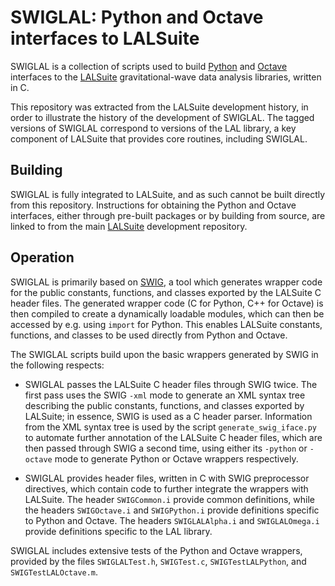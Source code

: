 # SWIGLAL: Python and Octave interfaces to LALSuite

SWIGLAL is a collection of scripts used to build [Python][python] and
[Octave][octave] interfaces to the [LALSuite][lalsuite] gravitational-wave data
analysis libraries, written in C.

This repository was extracted from the LALSuite development history, in order to
illustrate the history of the development of SWIGLAL. The tagged versions of
SWIGLAL correspond to versions of the LAL library, a key component of LALSuite
that provides core routines, including SWIGLAL.

## Building

SWIGLAL is fully integrated to LALSuite, and as such cannot be built directly
from this repository. Instructions for obtaining the Python and Octave interfaces,
either through pre-built packages or by building from source, are linked to from
the main [LALSuite][lalsuite] development repository.

## Operation

SWIGLAL is primarily based on [SWIG][swig], a tool which generates wrapper code
for the public constants, functions, and classes exported by the LALSuite C
header files.  The generated wrapper code (C for Python, C++ for Octave) is then
compiled to create a dynamically loadable modules, which can then be accessed by
e.g. using `import` for Python. This enables LALSuite constants, functions, and
classes to be used directly from Python and Octave.

The SWIGLAL scripts build upon the basic wrappers generated by SWIG in the
following respects:

  * SWIGLAL passes the LALSuite C header files through SWIG twice. The first
    pass uses the SWIG `-xml` mode to generate an XML syntax tree describing the
    public constants, functions, and classes exported by LALSuite; in essence,
    SWIG is used as a C header parser. Information from the XML syntax tree is
    used by the script `generate_swig_iface.py` to automate further annotation
    of the LALSuite C header files, which are then passed through SWIG a second
    time, using either its `-python` or `-octave` mode to generate Python or
    Octave wrappers respectively.

  * SWIGLAL provides header files, written in C with SWIG preprocessor
    directives, which contain code to further integrate the wrappers with
    LALSuite. The header `SWIGCommon.i` provide common definitions, while the
    headers `SWIGOctave.i` and `SWIGPython.i` provide definitions specific to
    Python and Octave. The headers `SWIGLALAlpha.i` and `SWIGLALOmega.i` provide
    definitions specific to the LAL library.

SWIGLAL includes extensive tests of the Python and Octave wrappers, provided by
the files `SWIGLALTest.h`, `SWIGTest.c`, `SWIGTestLALPython`, and
`SWIGTestLALOctave.m`.

[lalsuite]: https://doi.org/10.7935/GT1W-FZ16
[octave]:   https://www.gnu.org/software/octave/
[python]:   https://www.python.org/
[swig]:     http://www.swig.org/
